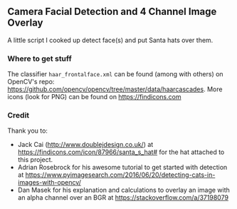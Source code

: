 
## Camera Facial Detection and 4 Channel Image Overlay

A little script I cooked up detect face(s) and put Santa hats over them.


### Where to get stuff
The classifier `haar_frontalface.xml` can be found (among with others) on OpenCV's repo: https://github.com/opencv/opencv/tree/master/data/haarcascades.
More icons (look for PNG) can be found on https://findicons.com



### Credit
Thank you to:
- Jack Cai (http://www.doublejdesign.co.uk/) at https://findicons.com/icon/87966/santa_s_hat# for the hat attached to this project.
- Adrian Rosebrock for his awesome tutorial to get started with detection at https://www.pyimagesearch.com/2016/06/20/detecting-cats-in-images-with-opencv/
- Dan Masek for his explanation and calculations to overlay an image with an alpha channel over an BGR at https://stackoverflow.com/a/37198079

